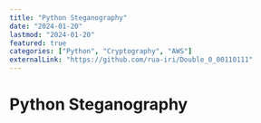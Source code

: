 ```yaml
---
title: "Python Steganography"
date: "2024-01-20"
lastmod: "2024-01-20"
featured: true
categories: ["Python", "Cryptography", "AWS"]
externalLink: "https://github.com/rua-iri/Double_0_00110111"
---
```


# Python Steganography


